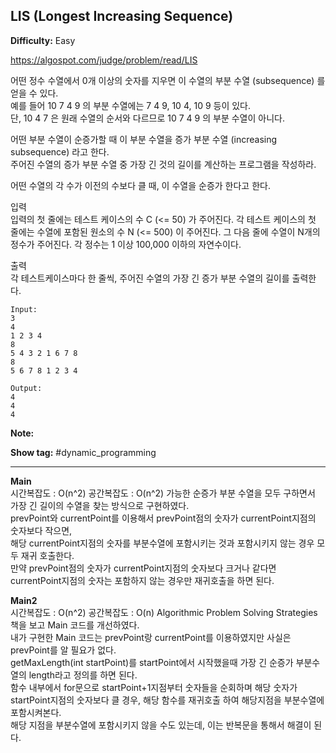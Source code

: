 ## LIS (Longest Increasing Sequence)

**Difficulty:** Easy

https://algospot.com/judge/problem/read/LIS

어떤 정수 수열에서 0개 이상의 숫자를 지우면 이 수열의 부분 수열 (subsequence) 를 얻을 수 있다. <br/>
예를 들어 10 7 4 9 의 부분 수열에는 7 4 9, 10 4, 10 9 등이 있다. <br/>
단, 10 4 7 은 원래 수열의 순서와 다르므로 10 7 4 9 의 부분 수열이 아니다. <br/>

어떤 부분 수열이 순증가할 때 이 부분 수열을 증가 부분 수열 (increasing subsequence) 라고 한다. <br/>
주어진 수열의 증가 부분 수열 중 가장 긴 것의 길이를 계산하는 프로그램을 작성하라. <br/>

어떤 수열의 각 수가 이전의 수보다 클 때, 이 수열을 순증가 한다고 한다. <br/>

입력 <br/>
입력의 첫 줄에는 테스트 케이스의 수 C (<= 50) 가 주어진다. 각 테스트 케이스의 첫 줄에는 수열에 포함된 원소의 수 N (<= 500) 이 주어진다. 그 다음 줄에 수열이 N개의 정수가 주어진다. 각 정수는 1 이상 100,000 이하의 자연수이다.

출력 <br/>
각 테스트케이스마다 한 줄씩, 주어진 수열의 가장 긴 증가 부분 수열의 길이를 출력한다.	

```
Input:
3
4
1 2 3 4
8
5 4 3 2 1 6 7 8 
8
5 6 7 8 1 2 3 4

Output: 
4
4
4
```

**Note:**

**Show tag:** \#dynamic\_programming

------------------------------------

**Main** <br/>
시간복잡도 : O(n^2) 공간복잡도 : O(n^2)
가능한 순증가 부분 수열을 모두 구하면서 가장 긴 길이의 수열을 찾는 방식으로 구현하였다. <br/>
prevPoint와 currentPoint를 이용해서 prevPoint점의 숫자가 currentPoint지점의 숫자보다 작으면, <br/>
해당 currentPoint지점의 숫자를 부분수열에 포함시키는 것과 포함시키지 않는 경우 모두 재귀 호출한다. <br/>
만약 prevPoint점의 숫자가 currentPoint지점의 숫자보다 크거나 같다면 currentPoint지점의 숫자는 포함하지 않는 경우만 재귀호출을 하면 된다.

**Main2** <br/>
시간복잡도 : O(n^2) 공간복잡도 : O(n)
Algorithmic Problem Solving Strategies 책을 보고 Main 코드를 개선하였다. <br/>
내가 구현한 Main 코드는 prevPoint랑 currentPoint를 이용하였지만 사실은 prevPoint를 알 필요가 없다. <br/>
getMaxLength(int startPoint)를 startPoint에서 시작했을때 가장 긴 순증가 부분수열의 length라고 정의를 하면 된다. <br/>
함수 내부에서 for문으로 startPoint+1지점부터 숫자들을 순회하며 해당 숫자가 startPoint지점의 숫자보다 클 경우, 해당 함수를 재귀호출 하여 해당지점을 부분수열에 포함시켜본다. <br/>
해당 지점을 부분수열에 포함시키지 않을 수도 있는데, 이는 반복문을 통해서 해결이 된다. <br/>